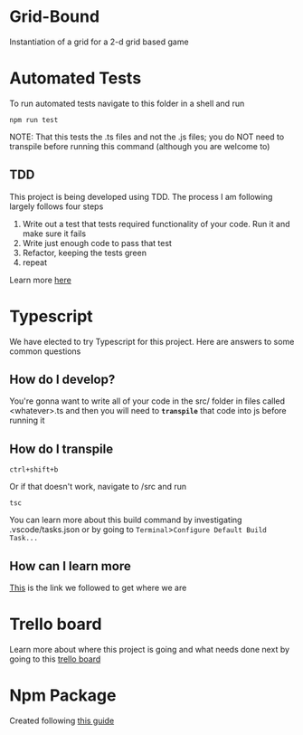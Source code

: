 # Grid-Bound
Instantiation of a grid for a 2-d grid based game

# Automated Tests
To run automated tests navigate to this folder in a shell and run 

`npm run test`

NOTE: That this tests the .ts files and not the .js files; you do NOT need to transpile before running this command (although you are welcome to)

## TDD
This project is being developed using TDD. The process I am following largely follows four steps
1. Write out a test that tests required functionality of your code.  Run it and make sure it fails
2. Write just enough code to pass that test
3. Refactor, keeping the tests green
4. repeat

Learn more [here](https://testdriven.io/test-driven-development/#:~:text=Test%2DDriven%20Development%20(TDD),It%20combines%20building%20and%20testing.)

# Typescript
We have elected to try Typescript for this project.  Here are answers to some common questions
## How do I develop?
You're gonna want to write all of your code in the src/ folder in files called \<whatever\>.ts and then you will need to **`transpile`** that code into js before running it

## How do I transpile

`ctrl+shift+b`

Or if that doesn't work, navigate to /src and run

`tsc`

You can learn more about this build command by investigating .vscode/tasks.json or by going to `Terminal`>`Configure Default Build Task...`
## How can I learn more
[This](https://code.visualstudio.com/docs/typescript/typescript-compiling) is the link we followed to get where we are

# Trello board
Learn more about where this project is going and what needs done next by going to this [trello board](https://trello.com/b/qlDI8q68/grid-locked)

# Npm Package
Created following [this guide](https://docs.github.com/en/packages/working-with-a-github-packages-registry/working-with-the-npm-registry#publishing-a-package)


